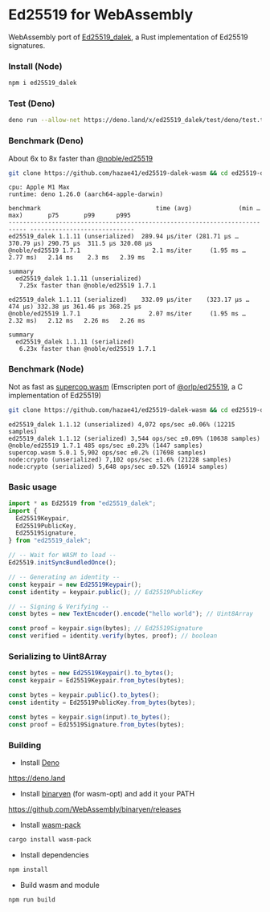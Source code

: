# Ed25519 for WebAssembly

WebAssembly port of
[Ed25519_dalek](https://github.com/dalek-cryptography/ed25519-dalek), a Rust
implementation of Ed25519 signatures.

### Install (Node)

```bash
npm i ed25519_dalek
```

### Test (Deno)

```bash
deno run --allow-net https://deno.land/x/ed25519_dalek/test/deno/test.ts
```

### Benchmark (Deno)

About 6x to 8x faster than
[@noble/ed25519](https://github.com/paulmillr/noble-ed25519)

```bash
git clone https://github.com/hazae41/ed25519-dalek-wasm && cd ed25519-dalek-wasm/bench/deno && npm run bench
```

```
cpu: Apple M1 Max
runtime: deno 1.26.0 (aarch64-apple-darwin)

benchmark                                time (avg)             (min … max)       p75       p99      p995
--------------------------------------------------------------------------- -----------------------------
ed25519_dalek 1.1.11 (unserialized)  289.94 µs/iter (281.71 µs … 370.79 µs) 290.75 µs  311.5 µs 320.08 µs
@noble/ed25519 1.7.1                    2.1 ms/iter     (1.95 ms … 2.77 ms)   2.14 ms    2.3 ms   2.39 ms

summary
  ed25519_dalek 1.1.11 (unserialized)
   7.25x faster than @noble/ed25519 1.7.1

ed25519_dalek 1.1.11 (serialized)    332.09 µs/iter    (323.17 µs … 474 µs) 332.38 µs 361.46 µs 368.25 µs
@noble/ed25519 1.7.1                   2.07 ms/iter     (1.95 ms … 2.32 ms)   2.12 ms   2.26 ms   2.26 ms

summary
  ed25519_dalek 1.1.11 (serialized)
   6.23x faster than @noble/ed25519 1.7.1
```

### Benchmark (Node)

Not as fast as [supercop.wasm](https://github.com/nazar-pc/supercop.wasm)
(Emscripten port of [@orlp/ed25519](https://github.com/orlp/ed25519), a C
implementation of Ed25519)

```bash
git clone https://github.com/hazae41/ed25519-dalek-wasm && cd ed25519-dalek-wasm/bench/node && npm i && npm run bench
```

```
ed25519_dalek 1.1.12 (unserialized) 4,072 ops/sec ±0.06% (12215 samples)
ed25519_dalek 1.1.12 (serialized) 3,544 ops/sec ±0.09% (10638 samples)
@noble/ed25519 1.7.1 485 ops/sec ±0.23% (1447 samples)
supercop.wasm 5.0.1 5,902 ops/sec ±0.2% (17698 samples)
node:crypto (unserialized) 7,102 ops/sec ±1.6% (21228 samples)
node:crypto (serialized) 5,648 ops/sec ±0.52% (16914 samples)
```

### Basic usage

```typescript
import * as Ed25519 from "ed25519_dalek";
import {
  Ed25519Keypair,
  Ed25519PublicKey,
  Ed25519Signature,
} from "ed25519_dalek";

// -- Wait for WASM to load --
Ed25519.initSyncBundledOnce();

// -- Generating an identity --
const keypair = new Ed25519Keypair();
const identity = keypair.public(); // Ed25519PublicKey

// -- Signing & Verifying --
const bytes = new TextEncoder().encode("hello world"); // Uint8Array

const proof = keypair.sign(bytes); // Ed25519Signature
const verified = identity.verify(bytes, proof); // boolean
```

### Serializing to Uint8Array

```typescript
const bytes = new Ed25519Keypair().to_bytes();
const keypair = Ed25519Keypair.from_bytes(bytes);
```

```typescript
const bytes = keypair.public().to_bytes();
const identity = Ed25519PublicKey.from_bytes(bytes);
```

```typescript
const bytes = keypair.sign(input).to_bytes();
const proof = Ed25519Signature.from_bytes(bytes);
```

### Building

- Install [Deno](https://github.com/denoland/deno)

https://deno.land

- Install [binaryen](https://github.com/WebAssembly/binaryen) (for wasm-opt) and
  add it your PATH

https://github.com/WebAssembly/binaryen/releases

- Install [wasm-pack](https://github.com/rustwasm/wasm-pack)

```bash
cargo install wasm-pack
```

- Install dependencies

```bash
npm install
```

- Build wasm and module

```bash
npm run build
```

